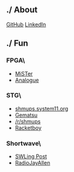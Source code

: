 ## ./ About
<a href="https://github.com/jrhinds" class="btn btn-github"><span class="icon"></span>GitHub</a>
<a href="https://www.linkedin.com/in/jrhinds000" class="btn btn-linkedin"><span class="icon"></span>LinkedIn</a>

## ./ Fun

### FPGA\\

* [MiSTer](https://github.com/MiSTer-devel/Main_MiSTer/wiki)
* [Analogue](https://analogue.co)

### STG\\

* [shmups.system11.org](https://shmups.system11.org)
* [Gematsu](https://www.gematsu.com/genres/shoot-em-up)
* [/r/shmups](https://www.reddit.com/r/shmups/)
* [Racketboy](https://www.racketboy.com/retro/shooters)

### Shortwave\\

* [SWLing Post](https://swling.com/blog)
* [RadioJayAllen](https://radiojayallen.com)
